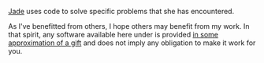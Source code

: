 
[Jade](https://jade.wtf) uses code to solve specific problems that she has encountered.

As I've benefitted from others, I hope others may benefit from my work. In that spirit, any software available here under is provided [in some approximation of a gift](https://apenwarr.ca/log/20211229) and does not imply any obligation to make it work for you.

<!--
## Badges are fun

[![US/Pacific timezone](https://img.shields.io/badge/timezone-US%2FPacific-informational)](https://www.timeanddate.com/worldclock/usa/oakland)
[![she/her pronouns](https://img.shields.io/badge/pronouns-she%2Fher-ff69b4)](https://pronoun.is/she/her)

-->
<!--
**jda/jda** is a ✨ _special_ ✨ repository because its `README.md` (this file) appears on your GitHub profile.

Here are some ideas to get you started:

- 🔭 I’m currently working on ...
- 🌱 I’m currently learning ...
- 👯 I’m looking to collaborate on ...
- 🤔 I’m looking for help with ...
- 💬 Ask me about ...
- 📫 How to reach me: ...
- 😄 Pronouns: ...
- ⚡ Fun fact: ...
-->
